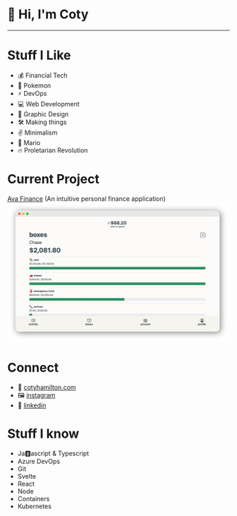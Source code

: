 # 👋 Hi, I'm Coty

---

# Stuff I Like

- 💰 Financial Tech
- 👾 Pokemon
- ⚡️ DevOps
- 💻 Web Development
- 🎨 Graphic Design
- 🛠 Making things
- ✌️ Minimalism
- 🍄 Mario
- 🔥 Proletarian Revolution

# Current Project

[Ava Finance](https://avafinance.io) (An intuitive personal finance application)
<img src="images/ava-screenshot.png" width="600">

# Connect

- 📝 [cotyhamilton.com](https://www.cotyhamilton.com)
- 🖼 [instagram](https://www.instagram.com/cotyhamilton/)
- 💩 [linkedin](https://www.linkedin.com/in/cotyhamilton/)

# Stuff I know

- Ja🅱️ascript & Typescript
- Azure DevOps
- Git
- Svelte
- React
- Node
- Containers
- Kubernetes